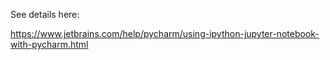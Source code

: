 See details here:


https://www.jetbrains.com/help/pycharm/using-ipython-jupyter-notebook-with-pycharm.html